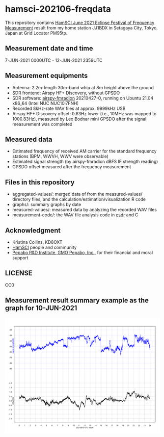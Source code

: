 # hamsci-202106-freqdata

This repository contains [HamSCI June 2021 Eclipse Festival of Frequency Measurement](https://hamsci.org/june-2021-eclipse-festival-frequency-measurement) result from my home station JJ1BDX in Setagaya City, Tokyo, Japan at Grid Locator PM95tp.

## Measurement date and time

7-JUN-2021 0000UTC - 12-JUN-2021 2359UTC

## Measurement equipments

* Antenna: 2.2m-length 30m-band whip at 8m height above the ground
* SDR frontend: Airspy HF+ Discovery, without GPSDO
* SDR software: [airspy-fmradion](https://github.com/jj1bdx/airspy-fmradion) 20210427-0, running on Ubuntu 21.04 x86\_64 (Intel NUC NUC10i7FNH)
* Recorded 8kHz-rate WAV files at approx. 9999kHz USB
* Airspy HF+ Discovery offset: 0.83Hz lower (i.e., 10MHz was mapped to 1000.83Hz), measured by Leo Bodnar mini GPSDO after the signal measurement was completed

## Measured data

* Estimated frequency of received AM carrier for the standard frequency stations (BPM, WWVH, WWV were observable)
* Estimated signal strength (by airspy-fmradion dBFS IF strength reading)
* GPSDO offset measured after the frequency measurement 

## Files in this repository

* aggregated-values/: merged data of from the measured-values/ directory files, and the calculation/estimation/visualization R code
* graphs/: summary graphs by date
* measured-values/: measured data by analyzing the recorded WAV files
* measurement-code/: the WAV file analysis code in [csdr](https://github.com/ha7ilm/csdr) and C

## Acknowledgment

* Kristina Collins, KD8OXT
* [HamSCI](https://www.hamsci.org) people and community
* [Pepabo R&D Institute, GMO Pepabo, Inc.](https://rand.pepabo.com), for their financial and moral support

## LICENSE

CC0

## Measurement result summary example as the graph for 10-JUN-2021

![](graphs/graph-20210610.png)

